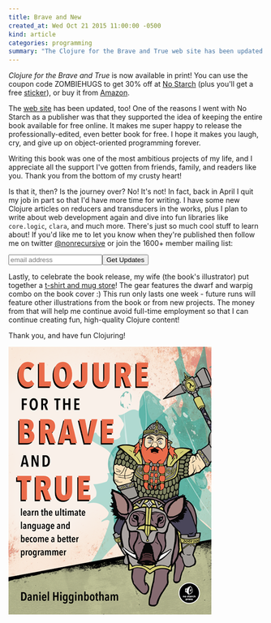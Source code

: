 ```yaml
---
title: Brave and New
created_at: Wed Oct 21 2015 11:00:00 -0500
kind: article
categories: programming
summary: "The Clojure for the Brave and True web site has been updated to match the printed book. The book got a massive overhaul, and it's even better!"
---
```


*Clojure for the Brave and True* is now available in print! You can
use the coupon code ZOMBIEHUGS to get 30% off at
[No Starch](https://www.nostarch.com/clojure) (plus you'll get a free
[sticker](https://www.nostarch.com/images/Clojure_Sticker.jpg)), or
buy it from [Amazon](http://amzn.to/1jQXJ8a).

The [web site](http://www.braveclojure.com/) has been updated, too!
One of the reasons I went with No Starch as a publisher was that they
supported the idea of keeping the entire book available for free
online. It makes me super happy to release the professionally-edited,
even better book for free. I hope it makes you laugh, cry, and give up
on object-oriented programming forever.

Writing this book was one of the most ambitious projects of my life,
and I appreciate all the support I've gotten from friends, family, and
readers like you. Thank you from the bottom of my crusty heart!

Is that it, then? Is the journey over? No! It's not! In fact, back in
April I quit my job in part so that I'd have more time for writing. I
have some new Clojure articles on reducers and transducers in the
works, plus I plan to write about web development again and dive into
fun libraries like `core.logic`, `clara`, and much more. There's just
so much cool stuff to learn about!  If you'd like me to let you know
when they're published then follow me on twitter
[@nonrecursive](https://twitter.com/nonrecursive) or join the 1600+
member mailing list:

<form action="http://flyingmachinestudios.us1.list-manage.com/subscribe/post?u=60763b0c4890c24bd055f32e6&amp;amp;id=0b40ffd1e1" class="validate" id="mc-embedded-subscribe-form" method="post" name="mc-embedded-subscribe-form" novalidate="" target="_blank">
<input class="email" id="mce-EMAIL" name="EMAIL" placeholder="email address" required="" type="email" value=""><input class="button" id="mc-embedded-subscribe" name="subscribe" type="submit" value="Get Updates">
</form>

Lastly, to celebrate the book release, my wife (the book's
illustrator) put together a
[t-shirt and mug store](https://teechip.com/brave-and-true-release)!
The gear features the dwarf and warpig combo on the book cover :) This
run only lasts one week - future runs will feature other illustrations
from the book or from new projects. The money from that will help me
continue avoid full-time employment so that I can continue creating
fun, high-quality Clojure content!

Thank you, and have fun Clojuring!

![Brave and True](/assets/images/posts/brave-and-new/cover.png)
